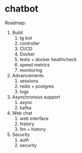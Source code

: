 # chatbot

Roadmap:
1. Build
   1. tg bot
   2. controller
   3. CI/CD
   4. Docker
   5. tests + docker healthcheck
   6. speed metrics
   7. monitoring
2. Advancements
   1. sessions
   2. redis + postgres
   3. logs
3. Asynchronous support
   1. async
   2. kafka
4. Web chat
   1. web interface
   2. history
   3. llm + history
5. Security
   1. auth
   2. security